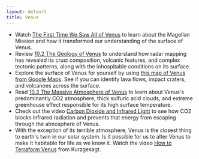 ```yaml
---
layout: default
title: Venus
---
```


- Watch [The First Time We Saw All of Venus](https://youtu.be/kSPXrzxwtCE?si=9gff9PMwNxPSESLG) to learn about the Magellan Mission and how it transformed our understanding of the surface of Venus.
- Review [10.2 The Geology of Venus](https://openstax.org/books/astronomy-2e/pages/10-2-the-geology-of-venus) to understand how radar mapping has revealed its crust composition, volcanic features, and complex tectonic patterns, along with the inhospitable conditions on its surface.
- Explore the surface of Venus for yourself by using [this map of Venus from Google Maps](https://www.google.com/maps/space/venus/). See if you can identify lava flows, impact craters, and volcanoes across the surface.
- Read [10.3 The Massive Atmosphere of Venus](https://openstax.org/books/astronomy-2e/pages/10-3-the-massive-atmosphere-of-venus) to learn about Venus's predominantly CO2 atmosphere, thick sulfuric acid clouds, and extreme greenhouse effect responsible for its high surface temperature.
- Check out the video [Carbon Dioxide and Infrared Light](https://youtu.be/y4KoFN5Jl6U) to see how CO2 blocks infrared radiation and prevents that energy from escaping through the atmosphere of Venus.
- With the exception of its terrible atmosphere, Venus is the closest thing to earth's twin in our solar system. Is it possible for us to alter Venus to make it habitable for life as we know it. Watch the video [How to Terraform Venus](https://youtu.be/G-WO-z-QuWI?si=L6kEcGBX0hdDfhyd) from Kurzgesagt. 
